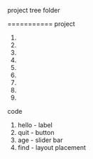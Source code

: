 project tree folder

===========
project 

1.
2.
3.
4.
5.
6.
7.
8.
9.

code 

1. hello - label
2. quit - button
3. age - slider bar
4. find - layout placement
